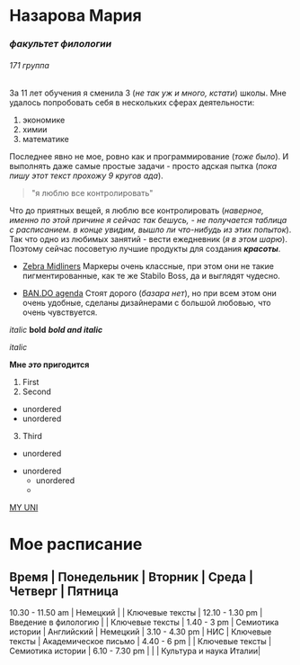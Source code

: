 # Назарова Мария
###  *факультет филологии*
######  *171 группа*

За 11 лет обучения я сменила 3 (*не так уж и много, кстати*) школы. Мне удалось попробовать себя в нескольких сферах деятельности: 
1. экономике
2. химии
3. математике

Последнее явно не мое, ровно как и программирование (*тоже было*). И выполнять даже самые простые задачи - просто адская пытка (*пока пишу этот текст прохожу 9 кругов ада*). 

> "я люблю все контролировать"

Что до приятных вещей, я люблю все контролировать (*наверное, именно по этой причине я сейчас так бешусь, - не получается таблица с расписанием. в конце увидим, вышло ли что-нибудь из этих попыток*). Так что одно из любимых занятий - вести ежедневник (*я в этом шарю*). Поэтому сейчас посоветую лучшие продукты для создания ***красоты***. 

+ [Zebra Midliners](https://www.amazon.com/Zebra-Highlighter-Mildliner-Color-WKT7-5C/dp/B0027MDL3C)
Маркеры очень классные, при этом они не такие пигментированные, как те же Stabilo Boss, да и выглядят чудесно. 
* [BAN.DO agenda](https://www.bando.com/)
Стоят дорого (*базара нет*), но при всем этом они очень удобные, сделаны дизайнерами с большой любовью, что очень чувствуется. 


*italic*
**bold**
***bold and italic***

_italic_

**Мне _это_ пригодится**

1. First
2. Second
  - unordered
  - unordered
3. Third

+ unordered
* unordered
   * unordered
   *

[MY UNI](https://www.hse.ru/)

# Мое расписание #

Время            | Понедельник          | Вторник         | Среда                  | Четверг | Пятница
--------------------------------------------------------------------------------------------
10.30 - 11.50 am | Немецкий             |                 | Ключевые тексты        |
12.10 - 1.30 pm  | Введение в филологию |                 | Ключевые тексты        |
1.40 - 3 pm      | Семиотика истории    | Английский      | Немецкий               |
3.10 - 4.30 pm   | НИС                  | Ключевые тексты | Академическое письмо   |
4.40 - 6 pm      |                      | Ключевые тексты | Семиотика истории      |
6.10 - 7.30 pm   |                      |                 | Культура и наука Италии|
